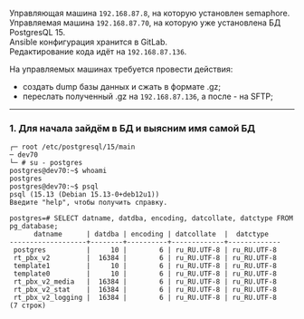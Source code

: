 Управляющая машина `192.168.87.8`, на которую установлен semaphore.
<br/> Управляемая машина `192.168.87.70`, на которую уже установлена БД PostgresQL 15.
<br/> Ansible конфигурация хранится в GitLab.
<br/> Редактирование кода идёт на `192.168.87.136`.

На управляемых машинах требуется провести действия:
  - создать dump базы данных и сжать в формате .gz;
  - переслать полученный .gz на `192.168.87.136`, а после - на SFTP;
-----------------------------------------------------------------------

### 1. Для начала зайдём в БД и выясним имя самой БД
```
┌─ root /etc/postgresql/15/main 
─ dev70 
└─ # su - postgres 
postgres@dev70:~$ whoami 
postgres
postgres@dev70:~$ psql 
psql (15.13 (Debian 15.13-0+deb12u1))
Введите "help", чтобы получить справку.

postgres=# SELECT datname, datdba, encoding, datcollate, datctype FROM pg_database;
      datname      | datdba | encoding | datcollate  |  datctype   
-------------------+--------+----------+-------------+-------------
 postgres          |     10 |        6 | ru_RU.UTF-8 | ru_RU.UTF-8
 rt_pbx_v2         |  16384 |        6 | ru_RU.UTF-8 | ru_RU.UTF-8
 template1         |     10 |        6 | ru_RU.UTF-8 | ru_RU.UTF-8
 template0         |     10 |        6 | ru_RU.UTF-8 | ru_RU.UTF-8
 rt_pbx_v2_media   |  16384 |        6 | ru_RU.UTF-8 | ru_RU.UTF-8
 rt_pbx_v2_stat    |  16384 |        6 | ru_RU.UTF-8 | ru_RU.UTF-8
 rt_pbx_v2_logging |  16384 |        6 | ru_RU.UTF-8 | ru_RU.UTF-8
(7 строк)
```






